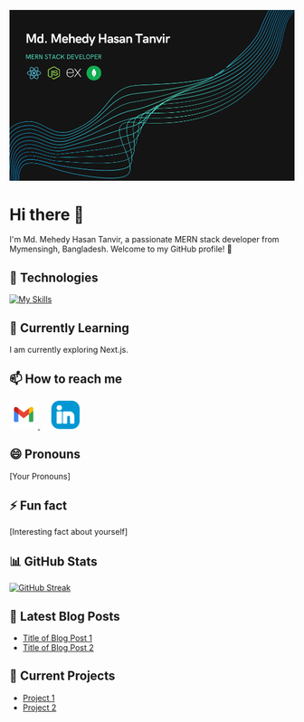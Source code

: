 ![Profile Banner](/assets/banner.png)

# Hi there 👋

I'm Md. Mehedy Hasan Tanvir, a passionate MERN stack developer from Mymensingh, Bangladesh. Welcome to my GitHub profile! 🚀

## 🔧 Technologies

[![My Skills](https://skillicons.dev/icons?i=html,css,tailwind,javascript,react,nodejs,expressjs,mongodb,firebase&perline=9)](https://skillicons.dev)

## 🌱 Currently Learning

I am currently exploring Next.js.

## 📫 How to reach me

<a href="mailto:mehedytanvir451@gmail.com" style="margin-right: 20px;">
  <img src="./assets/gmail.svg" alt="Gmail Logo" width="50" height="50">
</a>
<a href="https://www.linkedin.com/in/mehedytanvir">
  <img src="./assets/linkedin.svg" alt="LinkedIn Logo" width="50" height="50">
</a>

## 😄 Pronouns

[Your Pronouns]

## ⚡ Fun fact

[Interesting fact about yourself]

## 📊 GitHub Stats

[![GitHub Streak](https://github-readme-streak-stats.herokuapp.com?user=Mehedy-Tanvir&theme=green-nur)](https://git.io/streak-stats)

## 📝 Latest Blog Posts

<!-- BLOG-POST-LIST:START -->

- [Title of Blog Post 1](url_to_your_blog_post_1)
- [Title of Blog Post 2](url_to_your_blog_post_2)
<!-- BLOG-POST-LIST:END -->

## 🚧 Current Projects

- [Project 1](url_to_project_1)
- [Project 2](url_to_project_2)
